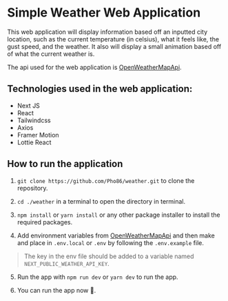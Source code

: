 # Simple Weather Web Application
This web application will display information based off an inputted city location, such as the current temperature (in celsius), what it feels like, the gust speed, and the weather. It also will display a small animation based off of what the current weather is.

The api used for the web application is [OpenWeatherMapApi](https://openweathermap.org/).

## Technologies used in the web application: 
* Next JS
* React
* Tailwindcss
* Axios
* Framer Motion
* Lottie React

## How to run the application
1. `git clone https://github.com/Pho86/weather.git` to clone the repository.

2. `cd ./weather` in a terminal to open the directory in terminal.

3. `npm install` or `yarn install` or any other package installer to install the required packages.

4. Add environment variables from [OpenWeatherMapApi](https://openweathermap.org/) and then make and place in `.env.local` or `.env` by following the `.env.example` file.
> The key in the env file should be added to a variable named `NEXT_PUBLIC_WEATHER_API_KEY`.

5. Run the app with `npm run dev` or `yarn dev` to run the app.

6. You can run the app now 🙊.
